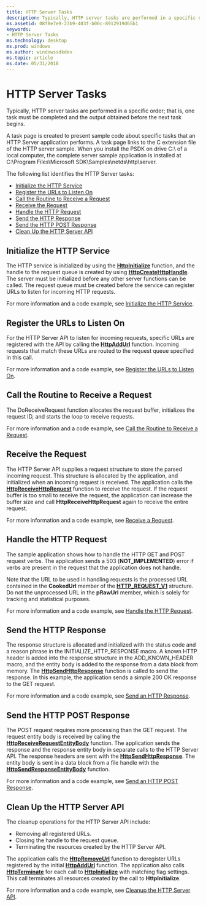 ```yaml
---
title: HTTP Server Tasks
description: Typically, HTTP server tasks are performed in a specific order; that is, one task must be completed and the output obtained before the next task begins.
ms.assetid: 08f8e7e9-23b9-403f-b00c-8912919d65b1
keywords:
- HTTP Server Tasks
ms.technology: desktop
ms.prod: windows
ms.author: windowssdkdev
ms.topic: article
ms.date: 05/31/2018
---
```


# HTTP Server Tasks

Typically, HTTP server tasks are performed in a specific order; that is, one task must be completed and the output obtained before the next task begins.

A task page is created to present sample code about specific tasks that an HTTP Server application performs. A task page links to the C extension file of the HTTP server sample. When you install the PSDK on drive C:\\ of a local computer, the complete server sample application is installed at C:\\Program Files\\Microsoft SDK\\Samples\\netds\\http\\server.

The following list identifies the HTTP Server tasks:

-   [Initialize the HTTP Service](#initialize-the-http-service)
-   [Register the URLs to Listen On](#register-the-urls-to-listen-on)
-   [Call the Routine to Receive a Request](#call-the-routine-to-receive-a-request)
-   [Receive the Request](#receive-the-request)
-   [Handle the HTTP Request](#handle-the-http-request)
-   [Send the HTTP Response](#send-the-http-response)
-   [Send the HTTP POST Response](#send-the-http-post-response)
-   [Clean Up the HTTP Server API](#clean-up-the-http-server-api)

## Initialize the HTTP Service

The HTTP service is initialized by using the [**HttpInitialize**](/windows/desktop/api/Http/nf-http-httpinitialize) function, and the handle to the request queue is created by using [**HttpCreateHttpHandle**](/windows/desktop/api/Http/nf-http-httpcreatehttphandle). The server must be initialized before any other server functions can be called. The request queue must be created before the service can register URLs to listen for incoming HTTP requests.

For more information and a code example, see [Initialize the HTTP Service](http-server-sample-application.md#initialize-the-http-service).

## Register the URLs to Listen On

For the HTTP Server API to listen for incoming requests, specific URLs are registered with the API by calling the [**HttpAddUrl**](/windows/desktop/api/Http/nf-http-httpaddurl) function. Incoming requests that match these URLs are routed to the request queue specified in this call.

For more information and a code example, see [Register the URLs to Listen On](http-server-sample-application.md#register-the-urls-to-listen-on).

## Call the Routine to Receive a Request

The DoReceiveRequest function allocates the request buffer, initializes the request ID, and starts the loop to receive requests.

For more information and a code example, see [Call the Routine to Receive a Request](http-server-sample-application.md#call-the-routine-to-receive-a-request).

## Receive the Request

The HTTP Server API supplies a request structure to store the parsed incoming request. This structure is allocated by the application, and initialized when an incoming request is received. The application calls the [**HttpReceiveHttpRequest**](/windows/desktop/api/Http/nf-http-httpreceivehttprequest) function to receive the request. If the request buffer is too small to receive the request, the application can increase the buffer size and call **HttpReceiveHttpRequest** again to receive the entire request.

For more information and a code example, see [Receive a Request](http-server-sample-application.md#receive-a-request).

## Handle the HTTP Request

The sample application shows how to handle the HTTP GET and POST request verbs. The application sends a 503 (**NOT\_IMPLEMENTED**) error if verbs are present in the request that the application does not handle.

Note that the URL to be used in handling requests is the processed URL contained in the **CookedUrl** member of the [**HTTP\_REQUEST\_V1**](/windows/desktop/api/Http/ns-http-_http_request_v1) structure. Do not the unprocessed URL in the **pRawUrl** member, which is solely for tracking and statistical purposes.

For more information and a code example, see [Handle the HTTP Request](http-server-sample-application.md#handle-the-http-request).

## Send the HTTP Response

The response structure is allocated and initialized with the status code and a reason phrase in the INITIALIZE\_HTTP\_RESPONSE macro. A known HTTP header is added into the response structure in the ADD\_KNOWN\_HEADER macro, and the entity body is added to the response from a data block from memory. The [**HttpSendHttpResponse**](/windows/desktop/api/Http/nf-http-httpsendhttpresponse) function is called to send the response. In this example, the application sends a simple 200 OK response to the GET request.

For more information and a code example, see [Send an HTTP Response](http-server-sample-application.md#send-an-http-response).

## Send the HTTP POST Response

The POST request requires more processing than the GET request. The request entity body is received by calling the [**HttpReceiveRequestEntityBody**](/windows/desktop/api/Http/nf-http-httpreceiverequestentitybody) function. The application sends the response and the response entity body in separate calls to the HTTP Server API. The response headers are sent with the [**HttpSendHttpResponse**](/windows/desktop/api/Http/nf-http-httpsendhttpresponse). The entity body is sent in a data block from a file handle with the [**HttpSendResponseEntityBody**](/windows/desktop/api/Http/nf-http-httpsendresponseentitybody) function.

For more information and a code example, see [Send an HTTP POST Response](http-server-sample-application.md#send-an-http-post-response).

## Clean Up the HTTP Server API

The cleanup operations for the HTTP Server API include:

-   Removing all registered URLs.
-   Closing the handle to the request queue.
-   Terminating the resources created by the HTTP Server API.

The application calls the [**HttpRemoveUrl**](/windows/desktop/api/Http/nf-http-httpremoveurl) function to deregister URLs registered by the initial [**HttpAddUrl**](/windows/desktop/api/Http/nf-http-httpaddurl) function. The application also calls [**HttpTerminate**](/windows/desktop/api/Http/nf-http-httpterminate) for each call to [**HttpInitialize**](/windows/desktop/api/Http/nf-http-httpinitialize) with matching flag settings. This call terminates all resources created by the call to **HttpInitialize**.

For more information and a code example, see [Cleanup the HTTP Server API](http-server-sample-application.md#cleanup-the-http-server-api).

 

 





